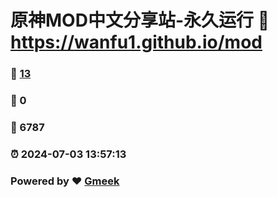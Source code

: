 # 原神MOD中文分享站-永久运行 :link: https://wanfu1.github.io/mod 
### :page_facing_up: [13](https://wanfu1.github.io/mod/tag.html) 
### :speech_balloon: 0 
### :hibiscus: 6787 
### :alarm_clock: 2024-07-03 13:57:13 
### Powered by :heart: [Gmeek](https://github.com/Meekdai/Gmeek)
